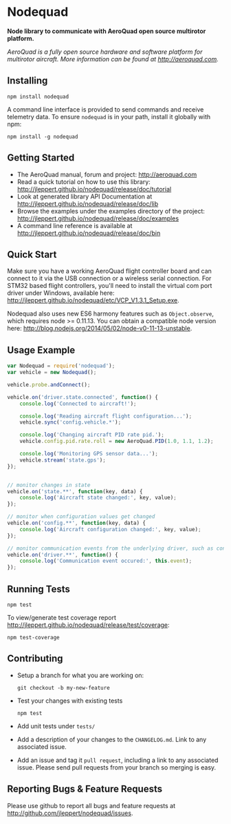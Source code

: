 Nodequad
===============
**Node library to communicate with AeroQuad open source multirotor platform.**

*AeroQuad is a fully open source hardware and software platform for multirotor aircraft. More information can be found at <http://aeroquad.com>.*

Installing
---------------

	npm install nodequad

A command line interface is provided to send commands and receive telemetry data. To ensure `nodequad` is in your path, install it globally with npm:

	npm install -g nodequad


Getting Started
---------------
* The AeroQuad manual, forum and project: <http://aeroquad.com>
* Read a quick tutorial on how to use this library: <http://jleppert.github.io/nodequad/release/doc/tutorial>
* Look at generated library API Documentation at <http://jleppert.github.io/nodequad/release/doc/lib>
* Browse the examples under the examples directory of the project: <http://jleppert.github.io/nodequad/release/doc/examples>
* A command line reference is available at <http://jleppert.github.io/nodequad/release/doc/bin>

Quick Start
---------------

Make sure you have a working AeroQuad flight controller board and can connect to it via the USB connection or a wireless serial connection. For STM32 based flight controllers, you'll need to install the virtual com port driver under Windows, available here: <http://jleppert.github.io/nodequad/etc/VCP_V1.3.1_Setup.exe>.

Nodequad also uses new ES6 harmony features such as `Object.observe`, which requires node >= 0.11.13. You can obtain a compatible node version here: <http://blog.nodejs.org/2014/05/02/node-v0-11-13-unstable>.

Usage Example
----------------
``` js
var Nodequad = require('nodequad');
var vehicle = new Nodequad();

vehicle.probe.andConnect();

vehicle.on('driver.state.connected', function() {
	console.log('Connected to aircraft!');

	console.log('Reading aircraft flight configuration...');
	vehicle.sync('config.vehicle.*');

	console.log('Changing aircraft PID rate pid.');
	vehicle.config.pid.rate.roll = new AeroQuad.PID(1.0, 1.1, 1.2);

	console.log('Monitoring GPS sensor data...');
	vehicle.stream('state.gps');
});


// monitor changes in state
vehicle.on('state.**', function(key, data) {
	console.log('Aircraft state changed:', key, value);
});

// monitor when configuration values get changed
vehicle.on('config.**', function(key, data) {
	console.log('Aircraft configuration changed:', key, value);
});

// monitor communication events from the underlying driver, such as connection, disconnection, etc.
vehicle.on('driver.**', function() {
	console.log('Communication event occured:', this.event);
});
```

Running Tests
----------------

	npm test

To view/generate test coverage report <http://jleppert.github.io/nodequad/release/test/coverage>:

	npm test-coverage

Contributing
----------------

* Setup a branch for what you are working on:

	`git checkout -b my-new-feature`

* Test your changes with existing tests

	`npm test`

* Add unit tests under `tests/`
* Add a description of your changes to the `CHANGELOG.md`. Link to any associated issue.
* Add an issue and tag it `pull request`, including a link to any associated issue. Please send pull requests from your branch so merging is easy.


Reporting Bugs & Feature Requests
----------------

Please use github to report all bugs and feature requests at <http://github.com/jleppert/nodequad/issues>.
